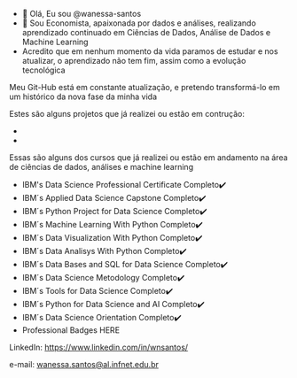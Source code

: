 - 👋 Olá, Eu sou @wanessa-santos
- 👀 Sou Economista, apaixonada por dados e análises, realizando aprendizado continuado em Ciências de Dados, Análise de Dados e Machine Learning
- Acredito que em nenhum momento da vida paramos de estudar e nos atualizar, o aprendizado não tem fim, assim como a evolução tecnológica

Meu Git-Hub está em constante atualização, e pretendo transformá-lo em um histórico da nova fase da minha vida

Estes são alguns projetos que já realizei ou estão em contrução:

-
-

Essas são alguns dos cursos que já realizei ou estão em andamento na área de ciências de dados, análises e machine learning

- IBM's Data Science Professional Certificate Completo✔️
- IBM´s Applied Data Science Capstone Completo✔️
- IBM´s Python Project for Data Science Completo✔️
- IBM´s Machine Learning With Python Completo✔️
- IBM´s Data Visualization With Python Completo✔️
- IBM´s Data Analisys With Python Completo✔️
- IBM´s Data Bases and SQL for Data Science Completo✔️
- IBM´s Data Science Metodology Completo✔️
- IBM´s Tools for Data Science Completo✔️
- IBM´s Python for Data Science and AI Completo✔️
- IBM´s Data Science Orientation Completo✔️
- Professional Badges HERE

LinkedIn: https://www.linkedin.com/in/wnsantos/

e-mail: wanessa.santos@al.infnet.edu.br

<!--- Machine Learning and Data Science Projects
Machine Learning - Supervised
ML - Regression: House Pricing Models Comparison

ML - Best Classifier (KNN x DecTree x SVM x LogistRegr): Loan Status⚡

ML - Classification - SVM: Cancer detection

ML - Classification - Decision_Tree: Medical Drug Research

ML - Classification - KNN: Customer Customized Offer

ML - Classification -Logistic Regression: Customer Churn

Machine Learning - Unsupervised
ML - Clustering- K-Means: Customer Segmentation

🚧 Under Construction <--🚧

PySpark
PySpark MLlib - ML Pipeline Random Forest - Car price prediction⚡

🚧 Under Construction <--🚧

Recommender Systems
ML - Recommender System - Content-Based: Movie Recommender⚡

ML - Recommender System - Collaborative Filtering: User-User Movie Recommender⚡

Data Analysis and Data Visualization
NLP - Wordcloud for Alice Novel⚡

DataViz Clustering Markers - San Francisco Crimes⚡

DataViz - San Francisco Crime Choropleth Map

Data Analysis - Survey Analysis of Data Science Interest

Artificial Intelligence and Machine Learning Engines
AIDAN - Student Advisor Bot - powered by Watson Assistant and Discovery Integration - NLP, Content Tagging, Keyword Extraction⚡

H2O AutoML - Term Deposit Prediction⚡

Auto AI - IBM Watson - Iris Flower Multiclass Deploy⚡

Chatbot powered by IBM Watson Assistant API - Flower Shop

🚧 Under Construction <--🚧
--->
<!---
wanessa-santos/wanessa-santos is a ✨ special ✨ repository because its `README.md` (this file) appears on your GitHub profile.
You can click the Preview link to take a look at your changes.
--->
